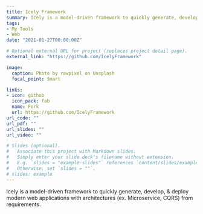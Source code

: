 ```yaml
---
title: Icely Framework
summary: Icely is a model-driven framework to quickly generate, develop, & deploy modern web applications with architectures (ex. Microservice, CQRS) from requirements.
tags:
- My Tools
- Web
date: "2021-01-27T00:00:00Z"

# Optional external URL for project (replaces project detail page).
external_link: "https://github.com/IcelyFramework"

image:
  caption: Photo by rawpixel on Unsplash
  focal_point: Smart

links:
- icon: github
  icon_pack: fab
  name: Fork
  url: https://github.com/IcelyFramework
url_code: ""
url_pdf: ""
url_slides: ""
url_video: ""

# Slides (optional).
#   Associate this project with Markdown slides.
#   Simply enter your slide deck's filename without extension.
#   E.g. `slides = "example-slides"` references `content/slides/example-slides.md`.
#   Otherwise, set `slides = ""`.
# slides: example
---
```

Icely is a model-driven framework to quickly generate, develop, & deploy modern web applications with architectures (ex. Microservice, CQRS) from requirements.